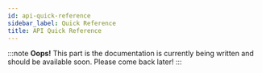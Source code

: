 ```yaml
---
id: api-quick-reference
sidebar_label: Quick Reference
title: API Quick Reference
---
```


:::note
**Oops!**
This part is the documentation is currently being written and should be
available soon. Please come back later!
:::
